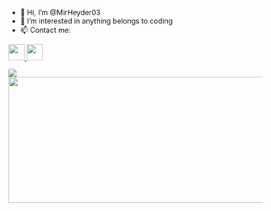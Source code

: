 - 👋 Hi, I’m @MirHeyder03
- 👀 I’m interested in anything belongs to coding
- 📫 Contact me:
<p>
<a href="https://www.linkedin.com/in/mirheyd%C9%99r-y%C9%99hyayev-2aa8b0234/">
  <img width="32px" src="https://cdn.jsdelivr.net/npm/simple-icons@v6/icons/linkedin.svg" />
</a> 
<a href="https://t.me/MirHeyder03">
  <img width="32px" src="https://cdn.jsdelivr.net/npm/simple-icons@v6/icons/telegram.svg" />
</p>

<img align="center"  src="https://github-readme-stats.vercel.app/api/top-langs/?username=MirHeyder03&theme=radical"/>
<img align="center" height="250px" width="600px" src="https://github-readme-stats.vercel.app/api?username=MirHeyder03&show_icons=true&theme=radical"/>
